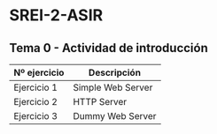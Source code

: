 # SREI-2-ASIR

## Tema 0 - Actividad de introducción
|Nº ejercicio|Descripción     |
|------------|----------------|
|Ejercicio 1|Simple Web Server|
|Ejercicio 2|HTTP Server      |
|Ejercicio 3|Dummy Web Server |
